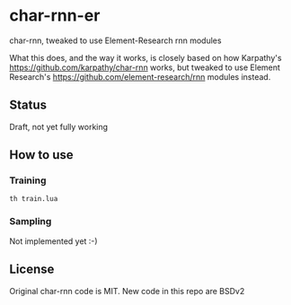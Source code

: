 # char-rnn-er
char-rnn, tweaked to use Element-Research rnn modules

What this does, and the way it works, is closely based on how Karpathy's https://github.com/karpathy/char-rnn works, but tweaked to use Element Research's https://github.com/element-research/rnn modules instead.

## Status

Draft, not yet fully working

## How to use

### Training

```
th train.lua
```

### Sampling

Not implemented yet :-)

## License

Original char-rnn code is MIT.  New code in this repo are BSDv2

